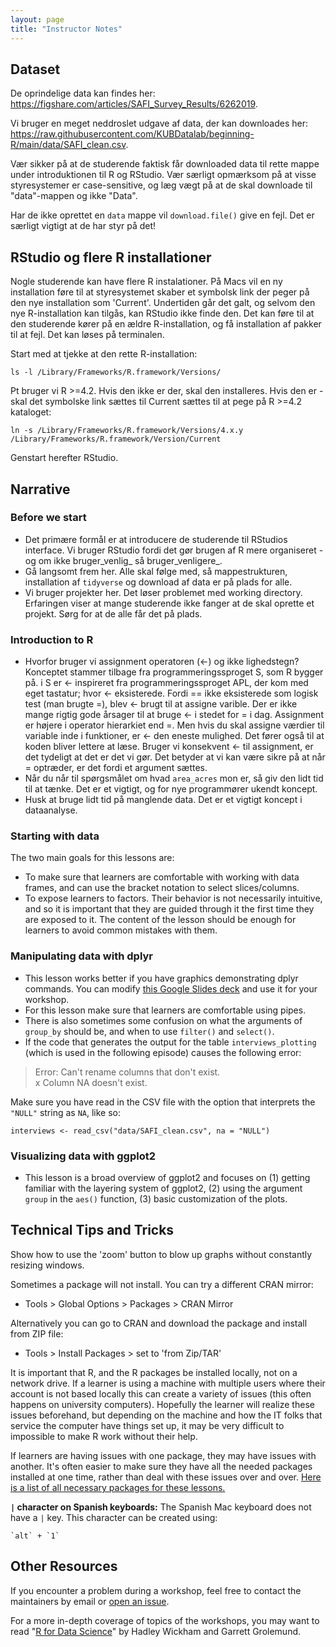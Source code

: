 ```yaml
---
layout: page
title: "Instructor Notes"
---
```


## Dataset

De oprindelige data kan findes her:
<https://figshare.com/articles/SAFI_Survey_Results/6262019>.

Vi bruger en meget neddroslet udgave af data, der kan downloades her:
<https://raw.githubusercontent.com/KUBDatalab/beginning-R/main/data/SAFI_clean.csv>.

Vær sikker på at de studerende faktisk får downloaded data til rette mappe
under introduktionen til R og RStudio. Vær særligt opmærksom på at visse
styresystemer er case-sensitive, og læg vægt på at de skal downloade til
"data"-mappen og ikke "Data".

Har de ikke oprettet en `data` mappe vil `download.file()` give en fejl. Det er 
særligt vigtigt at de har styr på det!

## RStudio og flere R installationer

Nogle studerende kan have flere R instalationer. På Macs vil en ny installation
føre til at styresystemet skaber et symbolsk link der peger på den nye installation
som 'Current'. Undertiden går det galt, og selvom den nye R-installation kan tilgås,
kan RStudio ikke finde den. 
Det kan føre til at den studerende kører på en ældre R-installation, og få 
installation af pakker til at fejl. Det kan løses på terminalen.

Start med at tjekke at den rette R-installation:

```
ls -l /Library/Frameworks/R.framework/Versions/
```

Pt bruger vi R >=4.2. Hvis den ikke er der, skal den installeres.
Hvis den er - skal det symbolske link sættes til Current sættes til at pege på 
R >=4.2 kataloget:

```
ln -s /Library/Frameworks/R.framework/Versions/4.x.y /Library/Frameworks/R.framework/Version/Current
```
Genstart herefter RStudio.


## Narrative

### Before we start

* Det primære formål er at introducere de studerende til RStudios interface. 
  Vi bruger RStudio fordi det gør brugen af R mere organiseret - og om ikke
  bruger_venlig_ så bruger_venligere_.
* Gå langsomt frem her. Alle skal følge med, så mappestrukturen, installation
  af `tidyverse` og download af data er på plads for alle.
* Vi bruger projekter her. Det løser problemet med working directory. Erfaringen
  viser at mange studerende ikke fanger at de skal oprette et projekt. Sørg for 
  at de alle får det på plads.


### Introduction to R

* Hvorfor bruger vi assignment operatoren (<-) og ikke lighedstegn?
  Konceptet stammer tilbage fra programmeringssproget S, som R bygger på. 
  i S er <- inspireret fra programmeringssproget APL, der kom med eget tastatur; 
  hvor <- eksisterede. Fordi == ikke eksisterede som logisk test (man brugte =),
  blev <- brugt til at assigne varible. 
  Der er ikke mange rigtig gode årsager til at bruge <- i stedet for = i dag. 
  Assignment er højere i operator hierarkiet end =. Men hvis du skal assigne
  værdier til variable inde i funktioner, er <- den eneste mulighed. 
  Det fører også til at koden bliver lettere at læse. Bruger vi konsekvent <- til
  assignment, er det tydeligt at det er det vi gør. Det betyder at vi kan være
  sikre på at når = optræder, er det fordi et argument sættes.
* Når du når til spørgsmålet om hvad `area_acres` mon er, så giv den lidt tid til
  at tænke. Det er et vigtigt, og for nye programmører ukendt koncept.
* Husk at bruge lidt tid på manglende data. Det er et vigtigt koncept i dataanalyse.

### Starting with data

The two main goals for this lessons are:

* To make sure that learners are comfortable with working with data frames, and
  can use the bracket notation to select slices/columns.
* To expose learners to factors. Their behavior is not necessarily intuitive,
  and so it is important that they are guided through it the first time they are
  exposed to it. The content of the lesson should be enough for learners to
  avoid common mistakes with them.

### Manipulating data with dplyr

* This lesson works better if you have graphics demonstrating dplyr commands.
  You can modify [this Google Slides deck](https://docs.google.com/presentation/d/1A9abypFdFp8urAe9z7GCMjFr4aPeIb8mZAtJA2F7H0w/edit#slide=id.g652714585f_0_114) and use it for your workshop.
* For this lesson make sure that learners are comfortable using pipes.
* There is also sometimes some confusion on what the arguments of `group_by`
  should be, and when to use `filter()` and `select()`.
* If the code that generates the output for the table `interviews_plotting` (which is used in the following episode) causes the following error:

> Error: Can't rename columns that don't exist.  
> x Column NA doesn't exist.
    
Make sure you have read in the CSV file with the option that interprets the `"NULL"` string as `NA`, like so: 
    
```
interviews <- read_csv("data/SAFI_clean.csv", na = "NULL")
```  

### Visualizing data with ggplot2

* This lesson is a broad overview of ggplot2 and focuses on (1) getting familiar
  with the layering system of ggplot2, (2) using the argument `group` in the
  `aes()` function, (3) basic customization of the plots.


## Technical Tips and Tricks

Show how to use the 'zoom' button to blow up graphs without constantly resizing
windows.

Sometimes a package will not install. You can try a different CRAN mirror:
- Tools > Global Options > Packages > CRAN Mirror

Alternatively you can go to CRAN and download the package and install from ZIP
file:
-   Tools > Install Packages > set to 'from Zip/TAR'

It is important that R, and the R packages be installed locally, not on a network
drive. If a learner is using a machine with multiple users where their account is
not based locally this can create a variety of issues (this often happens on
university computers). Hopefully the learner will realize these issues beforehand,
but depending on the machine and how the IT folks that service the computer have
things set up, it may be very difficult to impossible to make R work without their
help.

If learners are having issues with one package, they may have issues with another.
It's often easier to make sure they have all the needed packages installed at one
time, rather than deal with these issues over and over. 
[Here is a list of all necessary packages for these lessons.](https://github.com/datacarpentry/R-ecology-lesson/blob/master/needed_packages.R)

**`|` character on Spanish keyboards:** The Spanish Mac keyboard does not have a `|` key. 
This character can be created using: 
```
`alt` + `1`
```


## Other Resources

If you encounter a problem during a workshop, feel free to contact the
maintainers by email or [open an
issue](https://github.com/datacarpentry/r-socialsci/issues/new).

For a more in-depth coverage of topics of the workshops, you may want to read "[R for Data Science](http://r4ds.had.co.nz/)" by Hadley Wickham and Garrett Grolemund.
